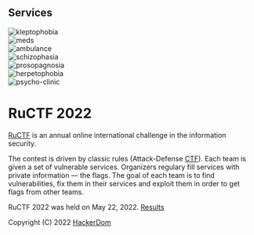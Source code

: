 ## Services

![kleptophobia](https://github.com/HackerDom/ructf-2022/actions/workflows/check_kleptophobia.yml/badge.svg)  
![meds](https://github.com/HackerDom/ructf-2022/actions/workflows/check_meds.yml/badge.svg)  
![ambulance](https://github.com/HackerDom/ructf-2022/actions/workflows/check_ambulance.yml/badge.svg)  
![schizophasia](https://github.com/HackerDom/ructf-2022/actions/workflows/check_schizophasia.yml/badge.svg)  
![prosopagnosia](https://github.com/HackerDom/ructf-2022/actions/workflows/check_prosopagnosia.yml/badge.svg)  
![herpetophobia](https://github.com/HackerDom/ructf-2022/actions/workflows/check_herpetophobia.yml/badge.svg)  
![psycho-clinic](https://github.com/HackerDom/ructf-2022/actions/workflows/check_psycho-clinic.yml/badge.svg)  

# RuCTF 2022

[RuCTF](https://ructf.org) is an annual online international challenge in the information security.

The contest is driven by classic rules (Attack-Defense [CTF](https://en.wikipedia.org/wiki/Capture_the_flag#Computer_security)). Each team is given a set of vulnerable services. Organizers regulary fill services with private information — the flags. The goal of each team is to find vulnerabilities, fix them in their services and exploit them in order to get flags from other teams.

RuCTF 2022 was held on May 22, 2022. [Results](https://ructf.org/2022/results/)

Copyright (C) 2022 [HackerDom](https://hackerdom.ru)

